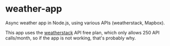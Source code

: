 # weather-app
Async weather app in Node.js, using various APIs (weatherstack, Mapbox).

This app uses the [weatherstack](https://weatherstack.com) API free plan, which only allows 250 API calls/month, so if the app is not working, that's probably why.